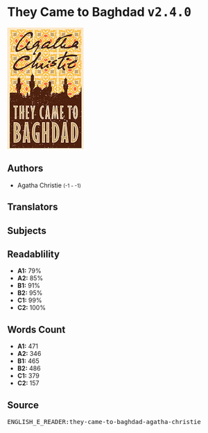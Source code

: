 # They Came to Baghdad <kbd>v2.4.0</kbd>

![](./cover.medium.jpg "")

## Authors


 - Agatha Christie <small>(-1 - -1)</small>

## Translators



## Subjects



## Readablility


 - **A1:** 79%
 - **A2:** 85%
 - **B1:** 91%
 - **B2:** 95%
 - **C1:** 99%
 - **C2:** 100%

## Words Count


 - **A1:** 471
 - **A2:** 346
 - **B1:** 465
 - **B2:** 486
 - **C1:** 379
 - **C2:** 157

## Source


<kbd>ENGLISH_E_READER:they-came-to-baghdad-agatha-christie</kbd>
